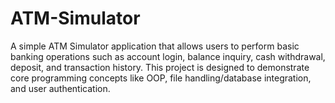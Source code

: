 # ATM-Simulator
A simple ATM Simulator application that allows users to perform basic banking operations such as account login, balance inquiry, cash withdrawal, deposit, and transaction history. This project is designed to demonstrate core programming concepts like OOP, file handling/database integration, and user authentication.
